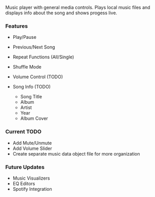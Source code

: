 Music player with general media controls. Plays local music files and displays info about the song and shows progess live.

### Features
- Play/Pause
- Previous/Next Song
- Repeat Functions (All/Single)
- Shuffle Mode
- Volume Control (TODO)

- Song Info (TODO)
  - Song Title
  - Album
  - Artist
  - Year
  - Album Cover
  
### Current TODO
- Add Mute/Unmute
- Add Volume Slider
- Create separate music data object file for more organization

### Future Updates
- Music Visualizers
- EQ Editors
- Spotify Integration
